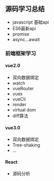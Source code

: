 <!--
 * @Author:wayne
 * @Date: 2020-10-26 11:34:56
 * @LastEditTime: 2020-10-26 11:49:24
 * @LastEditors: Please set LastEditors
 * @Description: In User Settings Edit
 * @FilePath: \source-code\readme.md
-->
## 源码学习总结

+ javascript 基础api
+ ES6最新api
+ promise
+ async...await

### 前端框架学习
#### vue2.0
+ 双向数据绑定
+ watch
+ vueRouter
+ vuex
+ vueCli
+ render
+ virtual dom
+ diff算法

#### vue3.0
+ 双向数据绑定
+ Tree-shaking
+ ...


#### React 
+ 源码分析



